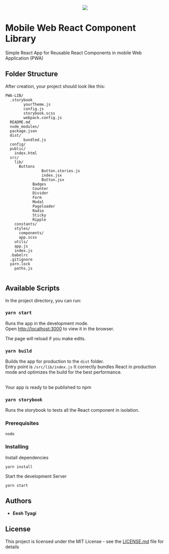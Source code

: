 <p align="center">
  <img src="https://res.cloudinary.com/cleartrip/image/upload/h_100/v1551791273/PWALibrary_dchini.png" >
</p>

# Mobile Web React Component Library

Simple React App for Reusable React Components in mobile Web Application (PWA)

## Folder Structure

After creation, your project should look like this:

```
PWA-LIB/
  .storybook
		yourTheme.js
		config.js
		storybook.scss
		webpack.config.js
  README.md
  node_modules/
  package.json
  dist/
		bundled.js
  config/
  public/
    index.html
  src/
    lib/
      Buttons
				Button.stories.js
				index.jsx
				Button.jsx
			Badges
			Counter
			Divider
			Form
			Modal
			Pageloader
			Radio
			Sticky
			Ripple
    constants/
    styles/
      components/
      app.scss
    utils/
    app.js
    index.js
  .babelrc
  .gitignore
  yarn.lock
	paths.js


```

## Available Scripts

In the project directory, you can run:

### `yarn start`

Runs the app in the development mode.<br>
Open [http://localhost:3000](http://localhost:3000) to view it in the browser.

The page will reload if you make edits.<br>

### `yarn build`

Builds the app for production to the `dist` folder.<br>
Entry point is `/src/lib/index.js`
It correctly bundles React in production mode and optimizes the build for the best performance.

<br>
Your app is ready to be published to npm

### `yarn storybook`

Runs the storybook to tests all the React component in isolation.

### Prerequisites

```
node
```

### Installing

Install dependencies

```
yarn install
```

Start the development Server

```
yarn start
```

## Authors

- **Eesh Tyagi**

## License

This project is licensed under the MIT License - see the [LICENSE.md](LICENSE.md) file for details
